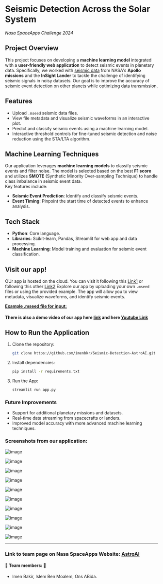# **Seismic Detection Across the Solar System**  
*Nasa SpaceApps Challenge 2024*

## Project Overview
This project focuses on developing a **machine learning model** integrated with a **user-friendly web application** to detect seismic events in planetary data. Specifically, we worked with [seismic data](https://www.spaceappschallenge.org/nasa-space-apps-2024/challenges/seismic-detection-across-the-solar-system/?tab=resources) from NASA's **Apollo missions** and the **InSight Lander** to tackle the challenge of identifying seismic signals in noisy datasets. Our goal is to improve the accuracy of seismic event detection on other planets while optimizing data transmission.

## Features
- Upload `.mseed` seismic data files.
- View file metadata and visualize seismic waveforms in an interactive plot.
- Predict and classify seismic events using a machine learning model.
- Interactive threshold controls for fine-tuned seismic detection and noise reduction using the STA/LTA algorithm.

## Machine Learning Techniques
Our application leverages **machine learning models** to classify seismic events and filter noise. The model is selected based on the best **F1 score** and utilizes **SMOTE** (Synthetic Minority Over-sampling Technique) to handle class imbalance in seismic event data.  
Key features include:
- **Seismic Event Prediction**: Identify and classify seismic events.
- **Event Timing**: Pinpoint the start time of detected events to enhance analysis.

## Tech Stack
- **Python**: Core language.
- **Libraries**: Scikit-learn, Pandas, Streamlit for web app and data processing.
- **Machine Learning**: Model training and evaluation for seismic event classification.

## Visit our app!
OUr app is hosted on the cloud. You can visit it following this [Link1](https://astroai.streamlit.app/) or following this other [Link2](https://seismic-detection.onrender.com/)
Explore our app by uploading your own `.mseed` files or using the provided example. The app will allow you to view metadata, visualize waveforms, and identify seismic events.

**[Example .mseed file for input:](https://drive.google.com/file/d/1v-gJv-d8BdZARd6r53zdkR03G3WWbp3r/view?usp=drive_link)**

#### There is also a demo video of our app here [link](https://drive.google.com/file/d/12qfmG8CpazCq8_ZhbJpK92Poj-xeHzeG/view?usp=sharing) and here [Youtube Link](https://www.youtube.com/watch?v=jMFm2mk1L2g)

## How to Run the Application
1. Clone the repository:  
   ```bash
   git clone https://github.com/imenbkr/Seismic-Detection-AstroAI.git
   
2. Install dependencies:
   ```bash
   pip install -r requirements.txt

3. Run the App:
   ```bash
   streamlit run app.py

### Future Improvements
- Support for additional planetary missions and datasets.
- Real-time data streaming from spacecrafts or landers.
- Improved model accuracy with more advanced machine learning techniques.

### Screenshots from our application:

![image](https://github.com/user-attachments/assets/564f2c99-8818-4f12-8440-644bc5917e41)

![image](https://github.com/user-attachments/assets/764237e6-d74b-4a32-8b53-f42303c1d24e)

![image](https://github.com/user-attachments/assets/83e81be2-2c3f-4708-b867-46e165d3af34)

![image](https://github.com/user-attachments/assets/45a78130-3362-41f9-a766-212e153038a1)

![image](https://github.com/user-attachments/assets/e9bdc400-2869-4794-892e-a68740904d59)

![image](https://github.com/user-attachments/assets/29d484aa-306f-4531-b033-6db1775ac7b3)

![image](https://github.com/user-attachments/assets/97748749-455d-4a68-a209-d5fb85a569ef)

![image](https://github.com/user-attachments/assets/c6f396f8-d8d4-4239-9552-c117b1323420)

![image](https://github.com/user-attachments/assets/476bb4ed-d01d-49a0-b1bf-832bf3ccb262)

![image](https://github.com/user-attachments/assets/36646ccc-7a39-42b1-84f7-957bf6cbb408)


---
### Link to team page on Nasa SpaceApps Website: [AstroAI](https://www.spaceappschallenge.org/nasa-space-apps-2024/find-a-team/nasai/?tab=details)
#### 🚀 Team members: 🚀
- Imen Bakir, Islem Ben Moalem, Ons ABida.
